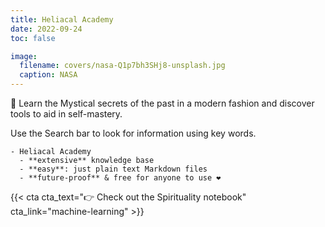 ```yaml
---
title: Heliacal Academy
date: 2022-09-24
toc: false

image:
  filename: covers/nasa-Q1p7bh3SHj8-unsplash.jpg
  caption: NASA
---
```


🧠 Learn the Mystical secrets of the past in a modern fashion and discover tools to aid in self-mastery.

Use the Search bar to look for information using key words. 


```markmap {height="200px"}
- Heliacal Academy
  - **extensive** knowledge base
  - **easy**: just plain text Markdown files
  - **future-proof** & free for anyone to use ❤️
```

{{< cta cta_text="👉 Check out the Spirituality notebook" cta_link="machine-learning" >}}
